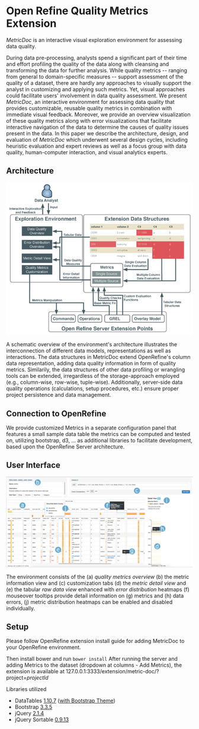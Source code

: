 # Open Refine Quality Metrics Extension

_MetricDoc_ is an interactive visual exploration environment for assessing data quality.

During data pre-processing, analysts spend a significant part of their time and effort profiling the quality of the data along with cleansing and transforming the data for further analysis. 
While quality metrics -- ranging from general to domain-specific measures -- support assessment of the quality of a dataset, there are hardly any approaches to visually support the analyst in customizing and applying such metrics.
Yet, visual approaches could facilitate users' involvement in data quality assessment.
We present _MetricDoc_, an interactive environment for assessing data quality that provides customizable, reusable quality metrics in combination with immediate visual feedback.
Moreover, we provide an overview visualization of these quality metrics
along with error visualizations that facilitate interactive navigation of the data to determine the causes of quality issues present in the data.
In this paper we describe the architecture, design, and evaluation of _MetricDoc_ which underwent several design cycles, including heuristic evaluation and expert reviews as well as a focus group with data quality, human-computer interaction, and visual analytics experts.

## Architecture
![MetricDoc Architecture](https://github.com/christianbors/OpenRefineQualityMetrics/blob/master/suppl/architecture.png)

A schematic overview of the environment's architecture illustrates the interconnection of different data models, representations as well as interactions.
The data structures in MetricDoc extend OpenRefine's column data representation, adding data quality information in form of quality metrics.
Similarily, the data structures of other data profiling or wrangling tools can be extended, irregardless of the storage-approach employed (e.g., column-wise, row-wise, tuple-wise).
Additionally, server-side data quality operations (calculations, setup procedures, etc.) ensure proper project persistence and data management.

## Connection to OpenRefine

We provide customized Metrics in a separate configuration panel that features a small sample data table the metrics can be computed and tested on, utilizing bootstrap, d3, ... as additional libraries to facilitate development, based upon the OpenRefine Server architecture.

## User Interface

![Custom Metrics Extension](https://github.com/christianbors/OpenRefineQualityMetrics/blob/master/suppl/metricdoc_teaser.png)

The environment consists of the 
(a) _quality metrics overview_ 
(b) the metric information view and 
(c) customization tabs 
(d) the _metric detail view_ and
(e) the tabular _raw data view_ enhanced with _error distribution_ heatmaps 
(f) mouseover tooltips provide detail information on 
(g) metrics and (h) data errors,
(j) metric distribution heatmaps can be enabled and disabled individually.

## Setup

Please follow OpenRefine extension install guide for adding MetricDoc to your OpenRefine environment.

Then install bower and run `bower install`
After running the server and adding Metrics to the dataset (dropdown at columns - Add Metrics), the extension is available at 127.0.0.1:3333/extension/metric-doc/?project=*_projectId_*

Libraries utilized

* DataTables [1.10.7](https://www.datatables.net/download/#DataTables) ([with Bootstrap Theme](https://github.com/DataTables/Plugins/tree/master/integration/bootstrap/3))
* Bootstrap [3.3.5](http://getbootstrap.com/customize/)
* jQuery [2.1.4](https://jquery.com/download/)
* jQuery Sortable [0.9.13](http://johnny.github.com/jquery-sortable/)
